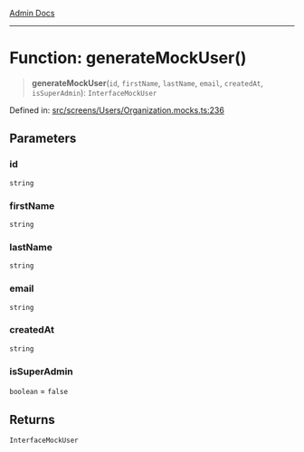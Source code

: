 [Admin Docs](/)

***

# Function: generateMockUser()

> **generateMockUser**(`id`, `firstName`, `lastName`, `email`, `createdAt`, `isSuperAdmin`): `InterfaceMockUser`

Defined in: [src/screens/Users/Organization.mocks.ts:236](https://github.com/hustlernik/talawa-admin/blob/fe326ed17e0fa5ad916ff9f383f63b5d38aedc7b/src/screens/Users/Organization.mocks.ts#L236)

## Parameters

### id

`string`

### firstName

`string`

### lastName

`string`

### email

`string`

### createdAt

`string`

### isSuperAdmin

`boolean` = `false`

## Returns

`InterfaceMockUser`
